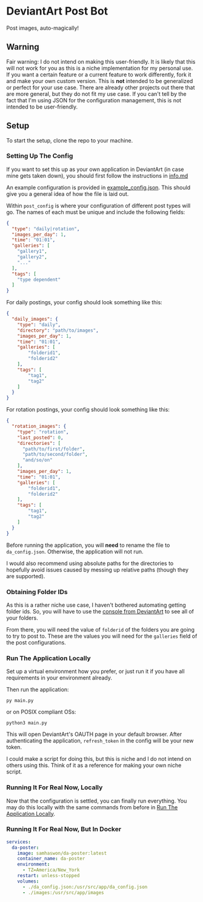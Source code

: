 # DeviantArt Post Bot

Post images, auto-magically!

## Warning

Fair warning: I do not intend on making this user-friendly. 
It is likely that this will not work for you as this is a niche implementation for my personal use.
If you want a certain feature or a current feature to work differently, fork it and make your own custom version. 
This is **not** intended to be generalized or perfect for your use case. 
There are already other projects out there that are more general, but they do not fit my use case.
If you can't tell by the fact that I'm using JSON for the configuration management,
this is not intended to be user-friendly. 

## Setup

To start the setup, clone the repo to your machine.

### Setting Up The Config

If you want to set this up as your own application in DeviantArt (in case mine gets taken down), you should first follow the instructions in [info.md](./info.md)

An example configuration is provided in [example_config.json](./example_config.json). 
This should give you a general idea of how the file is laid out. 

Within `post_config` is where your configuration of different post types will go. The names of each must be unique and include the following fields:

```json 
{
  "type": "daily|rotation",
  "images_per_day": 1,
  "time": "01:01",
  "galleries": [
    "gallery1",
    "gallery2",
    "..."
  ],
  "tags": [
    "type dependent"
  ]
}
```

For daily postings, your config should look something like this:

```json 
{
  "daily_images": {
    "type": "daily",
    "directory": "path/to/images",
    "images_per_day": 1,
    "time": "01:01",
    "galleries": [
        "folderid1",
        "folderid2"
    ],
    "tags": [
        "tag1",
        "tag2"
    ]
  }
}
```

For rotation postings, your config should look something like this:

```json 
{
  "rotation_images": {
    "type": "rotation",
    "last_posted": 0,
    "directories": [
      "path/to/first/folder",
      "path/to/second/folder",
      "and/so/on"
    ],
    "images_per_day": 1,
    "time": "01:01",
    "galleries": [
        "folderid1",
        "folderid2"
    ],
    "tags": [
        "tag1",
        "tag2"
    ]
  }
}
```

Before running the application, you will **need** to rename the file to `da_config.json`. 
Otherwise, the application will not run. 

I would also recommend using absolute paths for the directories to hopefully avoid issues caused by messing up relative paths (though they are supported). 

### Obtaining Folder IDs

As this is a rather niche use case, I haven't bothered automating getting folder ids.
So, you will have to use the [console from DeviantArt](https://www.deviantart.com/developers/console/gallery/gallery_folders/f6104e0d969bbbdcf2154e4b221aa3a6) to see all of your folders.

From there, you will need the value of `folderid` of the folders you are going to try to post to. 
These are the values you will need for the `galleries` field of the post configurations. 

### Run The Application Locally

Set up a virtual environment how you prefer, or just run it if you have all requirements in your environment already. 

Then run the application:

```shell 
py main.py
```

or on POSIX compliant OSs:

```shell 
python3 main.py
```

This will open DeviantArt's OAUTH page in your default browser. 
After authenticating the application, `refresh_token` in the config will be your new token. 

I could make a script for doing this, but this is niche and I do not intend on others using this. 
Think of it as a reference for making your own niche script. 

### Running It For Real Now, Locally

Now that the configuration is settled, you can finally run everything. 
You may do this locally with the same commands from before in [Run The Application Locally](#run-the-application-locally).

### Running It For Real Now, But In Docker

```yml 
services:
  da-poster:
    image: samhaswon/da-poster:latest
    container_name: da-poster
    environment:
      - TZ=America/New_York
    restart: unless-stopped
    volumes:
      - ./da_config.json:/usr/src/app/da_config.json
      - ./images:/usr/src/app/images
```

